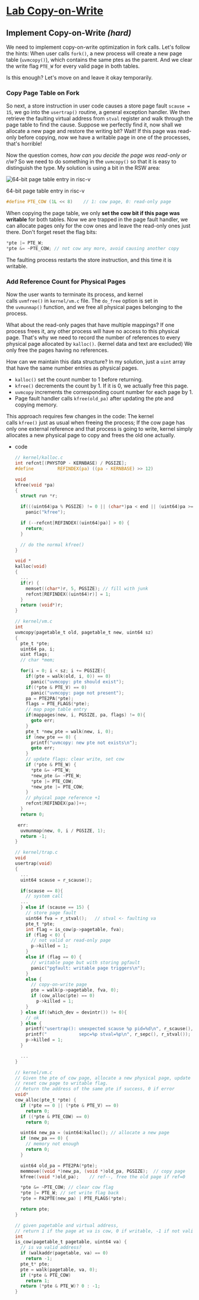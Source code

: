 # [Lab Copy-on-Write](https://pdos.csail.mit.edu/6.828/2021/labs/cow.html)

## Implement Copy-on-Write ***(hard)***

We need to implement copy-on-write optimization in fork calls. Let's follow the hints: When user calls `fork()`, a new process will create a new page table (`uvmcopy()`), which contains the same ptes as the parent. And we clear the write flag `PTE_W` for every valid page in both tables.

Is this enough? Let's move on and leave it okay temporarily.

### Copy Page Table on Fork

So next, a store instruction in user code causes a store page fault `scause = 15`, we go into the `usertrap()` routine, a general exception handler. We then retrieve the faulting virtual address from `stval` register and walk through the page table to find the cause. Suppose we perfectly find it, now shall we allocate a new page and restore the writing bit? Wait! If this page was read-only before copying, now we have a writable page in one of the processes, that's horrible!

Now the question comes, *how can you decide the page was read-only or r/w?* So we need to do something in the `uvmcopy()` so that it is easy to distinguish the type. My solution is using a bit in the RSW area:

![64-bit page table entry in risc-v](assets/rsw_64bit.png)

64-bit page table entry in risc-v

```c
#define PTE_COW (1L << 8)    // 1: cow page, 0: read-only page
```

When copying the page table, we only **set the cow bit if this page was writable** for both tables. Now we are trapped in the page fault handler, we can allocate pages only for the cow ones and leave the read-only ones just there. Don't forget reset the flag bits:

```c
*pte |= PTE_W;
*pte &= ~PTE_COW; // not cow any more, avoid causing another copy
```

The faulting process restarts the store instruction, and this time it is writable.

### Add Reference Count for Physical Pages

Now the user wants to terminate its process, and kernel calls `uvmfree()` in `kernel/vm.c` file. The `do_free` option is set in the `uvmunmap()` function, and we free all physical pages belonging to the process.

What about the read-only pages that have multiple mappings? If one process frees it, any other process will have no access to this physical page. That's why we need to record the number of references to every physical page allocated by `kalloc()`. (kernel data and text are excluded) We only free the pages having no references.

How can we maintain this data structure? In my solution, just a `uint` array that have the same number entries as physical pages.

- `kalloc()` set the count number to 1 before returning.
- `kfree()` decrements the count by 1. If it is 0, we actually free this page.
- `uvmcopy` increments the corresponding count number for each page by 1.
- Page fault handler calls `kfree(old_pa)` after updating the pte and copying memory.

This approach requires few changes in the code: The kernel calls `kfree()` just as usual when freeing the process; If the cow page has only one external reference and that process is going to write, kernel simply allocates a new physical page to copy and frees the old one actually.

- code

    ```c
    // kernel/kalloc.c
    int refcnt[(PHYSTOP - KERNBASE) / PGSIZE];
    #define         REFINDEX(pa) ((pa - KERNBASE) >> 12)
    
    void
    kfree(void *pa)
    {
      struct run *r;
    
      if(((uint64)pa % PGSIZE) != 0 || (char*)pa < end || (uint64)pa >= PHYSTOP)
        panic("kfree");
    
      if (--refcnt[REFINDEX((uint64)pa)] > 0) {
        return;
      }
    
      // do the normal kfree()
    }
    
    void *
    kalloc(void)
    {
      ...
      if(r) {
        memset((char*)r, 5, PGSIZE); // fill with junk
        refcnt[REFINDEX((uint64)r)] = 1;
      }
      return (void*)r;
    }
    ```

    ```c
    // kernel/vm.c
    int
    uvmcopy(pagetable_t old, pagetable_t new, uint64 sz)
    {
      pte_t *pte;
      uint64 pa, i;
      uint flags;
      // char *mem;
    
      for(i = 0; i < sz; i += PGSIZE){
        if((pte = walk(old, i, 0)) == 0)
          panic("uvmcopy: pte should exist");
        if((*pte & PTE_V) == 0)
          panic("uvmcopy: page not present");
        pa = PTE2PA(*pte);
        flags = PTE_FLAGS(*pte);
        // map page table entry
        if(mappages(new, i, PGSIZE, pa, flags) != 0){
          goto err;
        }
        pte_t *new_pte = walk(new, i, 0);
        if (new_pte == 0) {
          printf("uvmcopy: new pte not exists\n");
          goto err;
        }
        // update flags: clear write, set cow
        if (*pte & PTE_W) {
          *pte &= ~PTE_W;
          *new_pte &= ~PTE_W;
          *pte |= PTE_COW;
          *new_pte |= PTE_COW;
        }
        // phyical page reference +1
        refcnt[REFINDEX(pa)]++;
      }
      return 0;
    
     err:
      uvmunmap(new, 0, i / PGSIZE, 1);
      return -1;
    }
    ```

    ```c
    // kernel/trap.c
    void
    usertrap(void)
    {
      ...
      uint64 scause = r_scause();
    
      if(scause == 8){
        // system call
      ...
      } else if (scause == 15) {
        // store page fault
        uint64 fva = r_stval();   // stval <- faulting va
        pte_t *pte;
        int flag = is_cow(p->pagetable, fva);
        if (flag < 0) {
          // not valid or read-only page
          p->killed = 1;
        }
        else if (flag == 0) {
          // writable page but with storing pgfault
          panic("pgfault: writable page triggers\n");
        }
        else {
          // copy-on-write page
          pte = walk(p->pagetable, fva, 0);
          if (cow_alloc(pte) == 0)
            p->killed = 1;
        }
      } else if((which_dev = devintr()) != 0){
        // ok
      } else {
        printf("usertrap(): unexpected scause %p pid=%d\n", r_scause(), p->pid);
        printf("            sepc=%p stval=%p\n", r_sepc(), r_stval());
        p->killed = 1;
      }
    
      ...
    }
    ```

    ```c
    // kernel/vm.c
    // Given the pte of cow page, allocate a new physical page, update the pte,
    // reset cow page to writable flag.
    // Return the address of the same pte if success, 0 if error
    void*
    cow_alloc(pte_t *pte) {
      if (*pte == 0 || (*pte & PTE_V) == 0)
        return 0;
      if ((*pte & PTE_COW) == 0)
        return 0;
    
      uint64 new_pa = (uint64)kalloc(); // allocate a new page
      if (new_pa == 0) {
        // memory not enough
        return 0;
      }
    
      uint64 old_pa = PTE2PA(*pte);
      memmove((void *)new_pa, (void *)old_pa, PGSIZE);  // copy page
      kfree((void *)old_pa);    // ref--, free the old page if ref=0
    
      *pte &= ~PTE_COW; // clear cow flag
      *pte |= PTE_W; // set write flag back
      *pte = PA2PTE(new_pa) | PTE_FLAGS(*pte);
    
      return pte;
    }
    
    // given pagetable and virtual address,
    // return 1 if the page at va is cow, 0 if writable, -1 if not valid or read-only
    int
    is_cow(pagetable_t pagetable, uint64 va) {
      // is va valid address?
      if (walkaddr(pagetable, va) == 0)
        return -1;
      pte_t* pte;
      pte = walk(pagetable, va, 0);
      if (*pte & PTE_COW)
        return 1;
      return (*pte & PTE_W)? 0 : -1;
    }
    ```
